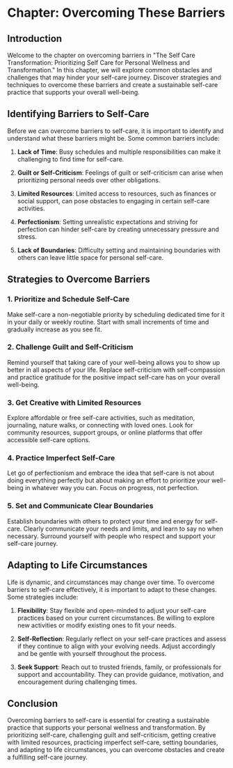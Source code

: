 Chapter: Overcoming These Barriers
==================================

Introduction
------------

Welcome to the chapter on overcoming barriers in "The Self Care Transformation: Prioritizing Self Care for Personal Wellness and Transformation." In this chapter, we will explore common obstacles and challenges that may hinder your self-care journey. Discover strategies and techniques to overcome these barriers and create a sustainable self-care practice that supports your overall well-being.

Identifying Barriers to Self-Care
---------------------------------

Before we can overcome barriers to self-care, it is important to identify and understand what these barriers might be. Some common barriers include:

1. **Lack of Time**: Busy schedules and multiple responsibilities can make it challenging to find time for self-care.

2. **Guilt or Self-Criticism**: Feelings of guilt or self-criticism can arise when prioritizing personal needs over other obligations.

3. **Limited Resources**: Limited access to resources, such as finances or social support, can pose obstacles to engaging in certain self-care activities.

4. **Perfectionism**: Setting unrealistic expectations and striving for perfection can hinder self-care by creating unnecessary pressure and stress.

5. **Lack of Boundaries**: Difficulty setting and maintaining boundaries with others can leave little space for personal self-care.

Strategies to Overcome Barriers
-------------------------------

### 1. **Prioritize and Schedule Self-Care**

Make self-care a non-negotiable priority by scheduling dedicated time for it in your daily or weekly routine. Start with small increments of time and gradually increase as you see fit.

### 2. **Challenge Guilt and Self-Criticism**

Remind yourself that taking care of your well-being allows you to show up better in all aspects of your life. Replace self-criticism with self-compassion and practice gratitude for the positive impact self-care has on your overall well-being.

### 3. **Get Creative with Limited Resources**

Explore affordable or free self-care activities, such as meditation, journaling, nature walks, or connecting with loved ones. Look for community resources, support groups, or online platforms that offer accessible self-care options.

### 4. **Practice Imperfect Self-Care**

Let go of perfectionism and embrace the idea that self-care is not about doing everything perfectly but about making an effort to prioritize your well-being in whatever way you can. Focus on progress, not perfection.

### 5. **Set and Communicate Clear Boundaries**

Establish boundaries with others to protect your time and energy for self-care. Clearly communicate your needs and limits, and learn to say no when necessary. Surround yourself with people who respect and support your self-care journey.

Adapting to Life Circumstances
------------------------------

Life is dynamic, and circumstances may change over time. To overcome barriers to self-care effectively, it is important to adapt to these changes. Some strategies include:

1. **Flexibility**: Stay flexible and open-minded to adjust your self-care practices based on your current circumstances. Be willing to explore new activities or modify existing ones to fit your needs.

2. **Self-Reflection**: Regularly reflect on your self-care practices and assess if they continue to align with your evolving needs. Adjust accordingly and be gentle with yourself throughout the process.

3. **Seek Support**: Reach out to trusted friends, family, or professionals for support and accountability. They can provide guidance, motivation, and encouragement during challenging times.

Conclusion
----------

Overcoming barriers to self-care is essential for creating a sustainable practice that supports your personal wellness and transformation. By prioritizing self-care, challenging guilt and self-criticism, getting creative with limited resources, practicing imperfect self-care, setting boundaries, and adapting to life circumstances, you can overcome obstacles and create a fulfilling self-care journey.


